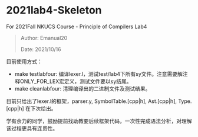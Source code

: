 # 2021lab4-Skeleton
For 2021Fall NKUCS Course - Principle of Compilers Lab4

> Author: Emanual20
> 
> Date: 2021/10/16

目前使用方式：

- make testlabfour: 编译lexer.l，测试test/lab4下所有sy文件。注意需要解注释ONLY_FOR_LEX宏定义，测试文件要以sy结尾。
- make cleanlabfour: 清理编译出的二进制文件及测试结果。

目前只给出了lexer.l的框架，parser.y, SymbolTable.\[cpp|h\], Ast.\[cpp|h\], Type.\[cpp|h\] 在下次给出。

学有余力的同学，鼓励提前找助教要后续框架代码，一次性完成语法分析，对理解该过程更具有连贯性。 
